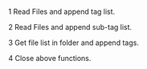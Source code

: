 1 Read Files and append tag list.

2 Read Files and append sub-tag list.

3 Get file list in folder and append tags.

4 Close above functions.

